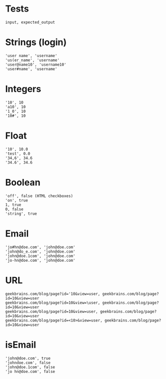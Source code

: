 # Tests

    input, expected_output

# Strings (login)

    'user name', 'username'
    'us(er_name', 'username'
    'user@name10', 'username10'
    'user#name', 'username'

# Integers

    '10', 10
    'a10', 10
    '1_0', 10
    '10#', 10

# Float

    '10', 10.0
    'test', 0.0
    '34,6', 34.6
    '34.6', 34.6

# Boolean

    'off', false (HTML checkboxes)
    'on', true
    1, true
    0, false
    'string', true

# Email

    'jo#hn@doe.com', 'john@doe.com' 
    'john@do_e.com', 'john@doe.com' 
    'john@doe.1com', 'john@doe.com' 
    'jo-hn@doe.com', 'john@doe.com' 

# URL

    geekbrains.com/blog/page?id='10&view=user, geekbrains.com/blog/page?id=10&view=user
    geekbrains.com/blog/page?id=10&view=\user, geekbrains.com/blog/page?id=10&view=user
    geekbrains.com/blog/page?id=10&view=user, geekbrains.com/blog/page?id=10&view=user
    geekbrains.com/blog/page?id=<10>&view=user, geekbrains.com/blog/page?id=10&view=user

# isEmail

    'john@doe.com', true
    'johndoe.com', false
    'john@doe.1com', false
    'jo hn@doe.com', false